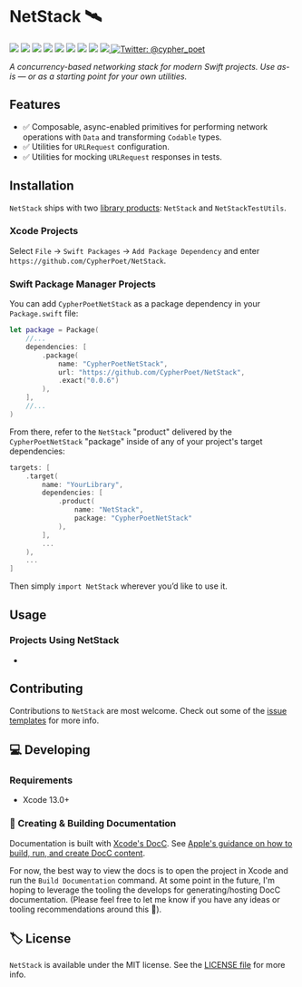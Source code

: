 # NetStack 🛰

<!-- Header Logo -->

<!-- <p align="center">
   <img width="600px" src="./Resources/Assets/banner-logo.png" alt="Banner Logo">
</p> -->


<!-- Badges -->

<p>
    <img src="https://img.shields.io/badge/Swift-5.5-F06C33.svg" />
    <img src="https://img.shields.io/badge/iOS-15.0+-865EFC.svg" />
    <img src="https://img.shields.io/badge/iPadOS-15.0+-F65EFC.svg" />
    <img src="https://img.shields.io/badge/macOS-12.0+-179AC8.svg" />
    <img src="https://img.shields.io/badge/tvOS-15.0+-41465B.svg" />
    <img src="https://img.shields.io/badge/watchOS-8.0+-1FD67A.svg" />
    <img src="https://img.shields.io/badge/License-MIT-blue.svg" />
    <img src="https://github.com/CypherPoet/NetStack/workflows/Build%20&%20Test/badge.svg" />
    <a href="https://github.com/apple/swift-package-manager">
      <img src="https://img.shields.io/badge/spm-compatible-brightgreen.svg?style=flat" />
    </a>
    <a href="https://twitter.com/cypher_poet">
        <img src="https://img.shields.io/badge/Contact-@cypher_poet-lightgrey.svg?style=flat" alt="Twitter: @cypher_poet" />
    </a>
</p>



<p align="center">

_A concurrency-based networking stack for modern Swift projects. Use as-is &mdash; or as a starting point for your own utilities._

<p />


## Features

- ✅ Composable, async-enabled primitives for performing network operations with `Data` and transforming `Codable` types.
- ✅ Utilities for `URLRequest` configuration.
- ✅ Utilities for mocking `URLRequest` responses in tests.


## Installation

`NetStack` ships with two [library products](https://developer.apple.com/documentation/swift_packages/product): `NetStack` and `NetStackTestUtils`.


### Xcode Projects

Select `File` -> `Swift Packages` -> `Add Package Dependency` and enter `https://github.com/CypherPoet/NetStack`.


### Swift Package Manager Projects

You can add `CypherPoetNetStack` as a package dependency in your `Package.swift` file:

```swift
let package = Package(
    //...
    dependencies: [
        .package(
            name: "CypherPoetNetStack",
            url: "https://github.com/CypherPoet/NetStack",
            .exact("0.0.6")
        ),
    ],
    //...
)
```

From there, refer to the `NetStack` "product" delivered by the `CypherPoetNetStack` "package" inside of any of your project's target dependencies:

```swift
targets: [
    .target(
        name: "YourLibrary",
        dependencies: [
            .product(
                name: "NetStack",
                package: "CypherPoetNetStack"
            ),
        ],
        ...
    ),
    ...
]
```

Then simply `import NetStack` wherever you’d like to use it.


## Usage

### Projects Using NetStack

-


## Contributing

Contributions to `NetStack` are most welcome. Check out some of the [issue templates](./.github/ISSUE_TEMPLATE/) for more info.




## 💻 Developing

### Requirements

- Xcode 13.0+


### 📜 Creating & Building Documentation

Documentation is built with [Xcode's DocC](https://developer.apple.com/documentation/docc). See [Apple's guidance on how to build, run, and create DocC content](https://developer.apple.com/documentation/docc/api-reference-syntax).

For now, the best way to view the docs is to open the project in Xcode and run the `Build Documentation` command. At some point in the future, I'm hoping to leverage the tooling the develops for generating/hosting DocC documentation. (Please feel free to let me know if you have any ideas or tooling recommendations around this 🙂).



## 🏷 License

`NetStack` is available under the MIT license. See the [LICENSE file](./LICENSE) for more info.
